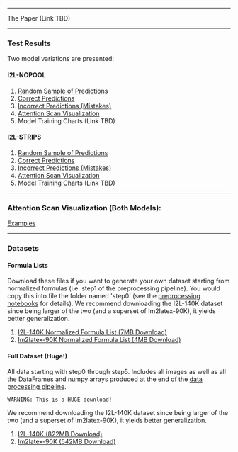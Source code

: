 _________________
The Paper (Link TBD)   

_________________
### Test Results
Two model variations are presented:
#### I2L-NOPOOL
  1. [Random Sample of Predictions](./I2L-NOPOOL/rand_sample_100.html )
  2. [Correct Predictions](./I2L-NOPOOL/matched_strs_100.html)
  3. [Incorrect Predictions (Mistakes)](./I2L-NOPOOL/unmatched_rand_sample.html)
  4. [Attention Scan Visualization](./I2L-NOPOOL/alpha)
  5. Model Training Charts (Link TBD)
  
#### I2L-STRIPS
  1. [Random Sample of Predictions](./I2L-STRIPS/rand_sample_100.html)
  2. [Correct Predictions](./I2L-STRIPS/matched_strs_100.html)
  3. [Incorrect Predictions (Mistakes)](./I2L-STRIPS/unmatched_rand_sample.html)
  4. [Attention Scan Visualization](./I2L-STRIPS/alpha)
  5. Model Training Charts (Link TBD)

_________________
### Attention Scan Visualization (Both Models): 
[Examples](./alpha_index.html)

_________________
### Datasets
#### Formula Lists
Download these files if you want to generate your own dataset starting from normalized formulas (i.e. step1 of the preprocessing pipeline). You would copy this into file the folder named 'step0' (see the [preprocessing notebooks](https://github.com/untrix/im2latex/tree/master/src/preprocessing) for details). We recommend downloading the I2L-140K dataset since being larger of the two (and a superset of Im2latex-90K), it yields better generalization.
1. [I2L-140K Normalized Formula List (7MB Download)](https://storage.googleapis.com/i2l/data/dataset5/formulas.norm.filtered.txt.gz)
2. [Im2latex-90K Normalized Formula List (4MB Download)](https://storage.googleapis.com/i2l/data/dataset3/dataset3_step0.gz)

#### Full Dataset (Huge!)
All data starting with step0 through step5. Includes all images as well as all the DataFrames and numpy arrays produced at the end of the [data processing pipeline](https://github.com/untrix/im2latex/tree/master/src/preprocessing).

    WARNING: This is a HUGE download!
We recommend downloading the I2L-140K dataset since being larger of the two (and a superset of Im2latex-90K), it yields better generalization.
1. [I2L-140K (822MB Download)](https://storage.googleapis.com/i2l/data/dataset5.tgz)
2. [Im2latex-90K (542MB Download)](https://storage.googleapis.com/i2l/data/dataset3.tgz)

